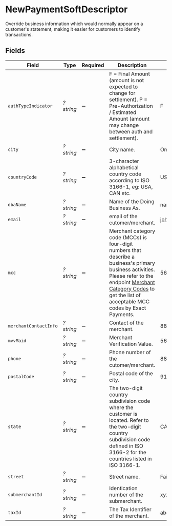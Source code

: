 # NewPaymentSoftDescriptor

Override business information which would normally appear on a customer's statement, making it easier for customers to identify transactions.


## Fields

| Field                                                                                                                                                                                                                                                                | Type                                                                                                                                                                                                                                                                 | Required                                                                                                                                                                                                                                                             | Description                                                                                                                                                                                                                                                          | Example                                                                                                                                                                                                                                                              |
| -------------------------------------------------------------------------------------------------------------------------------------------------------------------------------------------------------------------------------------------------------------------- | -------------------------------------------------------------------------------------------------------------------------------------------------------------------------------------------------------------------------------------------------------------------- | -------------------------------------------------------------------------------------------------------------------------------------------------------------------------------------------------------------------------------------------------------------------- | -------------------------------------------------------------------------------------------------------------------------------------------------------------------------------------------------------------------------------------------------------------------- | -------------------------------------------------------------------------------------------------------------------------------------------------------------------------------------------------------------------------------------------------------------------- |
| `authTypeIndicator`                                                                                                                                                                                                                                                  | *?string*                                                                                                                                                                                                                                                            | :heavy_minus_sign:                                                                                                                                                                                                                                                   | F = Final Amount (amount is not expected to change for settlement). P = Pre-Authorization / Estimated Amount (amount may change between auth and settlement).                                                                                                        | F                                                                                                                                                                                                                                                                    |
| `city`                                                                                                                                                                                                                                                               | *?string*                                                                                                                                                                                                                                                            | :heavy_minus_sign:                                                                                                                                                                                                                                                   | City name.                                                                                                                                                                                                                                                           | Ontario                                                                                                                                                                                                                                                              |
| `countryCode`                                                                                                                                                                                                                                                        | *?string*                                                                                                                                                                                                                                                            | :heavy_minus_sign:                                                                                                                                                                                                                                                   | 3-character alphabetical country code according to ISO 3166-1, eg: USA, CAN etc.                                                                                                                                                                                     | USA                                                                                                                                                                                                                                                                  |
| `dbaName`                                                                                                                                                                                                                                                            | *?string*                                                                                                                                                                                                                                                            | :heavy_minus_sign:                                                                                                                                                                                                                                                   | Name of the Doing Business As.                                                                                                                                                                                                                                       | name                                                                                                                                                                                                                                                                 |
| `email`                                                                                                                                                                                                                                                              | *?string*                                                                                                                                                                                                                                                            | :heavy_minus_sign:                                                                                                                                                                                                                                                   | email of the cutomer/merchant.                                                                                                                                                                                                                                       | john@acmecorp.com                                                                                                                                                                                                                                                    |
| `mcc`                                                                                                                                                                                                                                                                | *?string*                                                                                                                                                                                                                                                            | :heavy_minus_sign:                                                                                                                                                                                                                                                   | Merchant category code (MCCs) is four-digit numbers that describe a business's primary business activities. Please refer to the endpoint [Merchant Category Codes](/operations/listMerchantCategoryCodes) to get the list of acceptable MCC codes by Exact Payments. | 5699                                                                                                                                                                                                                                                                 |
| `merchantContactInfo`                                                                                                                                                                                                                                                | *?string*                                                                                                                                                                                                                                                            | :heavy_minus_sign:                                                                                                                                                                                                                                                   | Contact of the merchant.                                                                                                                                                                                                                                             | 8886178190                                                                                                                                                                                                                                                           |
| `mvvMaid`                                                                                                                                                                                                                                                            | *?string*                                                                                                                                                                                                                                                            | :heavy_minus_sign:                                                                                                                                                                                                                                                   | Merchant Verification Value.                                                                                                                                                                                                                                         | 5679                                                                                                                                                                                                                                                                 |
| `phone`                                                                                                                                                                                                                                                              | *?string*                                                                                                                                                                                                                                                            | :heavy_minus_sign:                                                                                                                                                                                                                                                   | Phone number of the cutomer/merchant.                                                                                                                                                                                                                                | 8886178190                                                                                                                                                                                                                                                           |
| `postalCode`                                                                                                                                                                                                                                                         | *?string*                                                                                                                                                                                                                                                            | :heavy_minus_sign:                                                                                                                                                                                                                                                   | Postal code of the city.                                                                                                                                                                                                                                             | 91710                                                                                                                                                                                                                                                                |
| `state`                                                                                                                                                                                                                                                              | *?string*                                                                                                                                                                                                                                                            | :heavy_minus_sign:                                                                                                                                                                                                                                                   | The two-digit country subdivision code where the customer is located. Refer to the two-digit country subdivision code defined in ISO 3166-2 for the countries listed in ISO 3166-1.                                                                                  | CA                                                                                                                                                                                                                                                                   |
| `street`                                                                                                                                                                                                                                                             | *?string*                                                                                                                                                                                                                                                            | :heavy_minus_sign:                                                                                                                                                                                                                                                   | Street name.                                                                                                                                                                                                                                                         | Fairfield Ranch                                                                                                                                                                                                                                                      |
| `submerchantId`                                                                                                                                                                                                                                                      | *?string*                                                                                                                                                                                                                                                            | :heavy_minus_sign:                                                                                                                                                                                                                                                   | Identication number of the submerchant.                                                                                                                                                                                                                              | xyz123                                                                                                                                                                                                                                                               |
| `taxId`                                                                                                                                                                                                                                                              | *?string*                                                                                                                                                                                                                                                            | :heavy_minus_sign:                                                                                                                                                                                                                                                   | The Tax Identifier of the merchant.                                                                                                                                                                                                                                  | abc123                                                                                                                                                                                                                                                               |